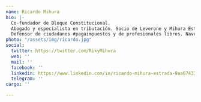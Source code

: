 ```yaml
---
name: Ricardo Mihura
bio: |-
  Co-fundador de Bloque Constitucional.
  Abogado y especialista en tributación. Socio de Leverone y Mihura Estrada.
  Defensor de ciudadanos #pagaimpuestos y de profesionales libres. Navegante solitario del Río de la Plata.
photo: "/assets/img/ricardo.jpg"
social:
  twitter: https://twitter.com/RikyMihura
  web: ''
  mail: ''
  facebook: ''
  linkedin: https://www.linkedin.com/in/ricardo-mihura-estrada-9aa67433
  telegram: ''
cargo: ''

---
```

